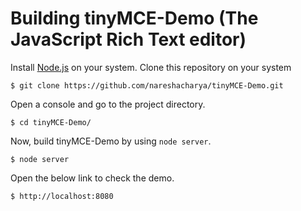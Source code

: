 Building tinyMCE-Demo (The JavaScript Rich Text editor)
==========================================

Install [Node.js](https://nodejs.org/en/) on your system.
Clone this repository on your system
```
$ git clone https://github.com/nareshacharya/tinyMCE-Demo.git
```
Open a console and go to the project directory.
```
$ cd tinyMCE-Demo/
```
Now, build tinyMCE-Demo by using `node server`.
```
$ node server
```
Open the below link to check the demo.
```
$ http://localhost:8080
```
